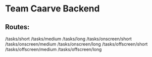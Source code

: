 # Team Caarve Backend

## Routes:

/tasks/short
/tasks/medium
/tasks/long
/tasks/onscreen/short
/tasks/onscreen/medium
/tasks/onscreen/long
/tasks/offscreen/short
/tasks/offscreen/medium
/tasks/offscreen/long

<!-- # The Back End Project Example

Some starter code to get you up and running quickly.

[![Deploy](https://www.herokucdn.com/deploy/button.svg)](https://heroku.com/deploy?template=https://github.com/cwissy/examples_back-end-project-week)

## Guide

[You can find the guide in this Google Doc](https://docs.google.com/document/d/1-8q034OBs1GMuMSMYuUYrpAEg37zh8qBMCOBcJoQamk/edit?usp=sharing) -->
